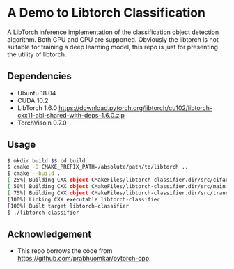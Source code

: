 # A Demo to Libtorch Classification

A LibTorch inference implementation of the classification object detection algorithm. Both GPU and CPU are supported. Obviously the libtorch is not suitable for training a deep learning model, this repo is just for presenting the utility of libtorch.

## Dependencies

- Ubuntu 18.04
- CUDA 10.2
- LibTorch 1.6.0 <https://download.pytorch.org/libtorch/cu102/libtorch-cxx11-abi-shared-with-deps-1.6.0.zip>
- TorchVisoin 0.7.0

## Usage

```bash
$ mkdir build $$ cd build
$ cmake -D CMAKE_PREFIX_PATH=/absolute/path/to/libtorch ..
$ cmake --build .
[ 25%] Building CXX object CMakeFiles/libtorch-classifier.dir/src/cifar10.cpp.o
[ 50%] Building CXX object CMakeFiles/libtorch-classifier.dir/src/main.cpp.o
[ 75%] Building CXX object CMakeFiles/libtorch-classifier.dir/src/transform.cpp.o
[100%] Linking CXX executable libtorch-classifier
[100%] Built target libtorch-classifier
$ ./libtorch-classifier
```

## Acknowledgement

- This repo borrows the code from <https://github.com/prabhuomkar/pytorch-cpp>.
